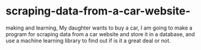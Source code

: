 # scraping-data-from-a-car-website-
making and learning, My daughter wants to buy a car, I am going to make a program for scraping data from a car website and
store it in a database, and use a machine learning library to find out if is it a great deal or not.
